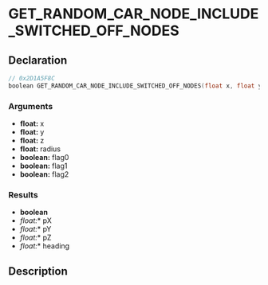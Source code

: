 # GET_RANDOM_CAR_NODE_INCLUDE_SWITCHED_OFF_NODES

## Declaration
```cpp
// 0x2D1A5F8C
boolean GET_RANDOM_CAR_NODE_INCLUDE_SWITCHED_OFF_NODES(float x, float y, float z, float radius, boolean flag0, boolean flag1, boolean flag2, float* pX, float* pY, float* pZ, float* heading);
```

### Arguments
- **float:** x
- **float:** y
- **float:** z
- **float:** radius
- **boolean:** flag0
- **boolean:** flag1
- **boolean:** flag2

### Results
- **boolean**
- **float*:** pX
- **float*:** pY
- **float*:** pZ
- **float*:** heading

## Description

